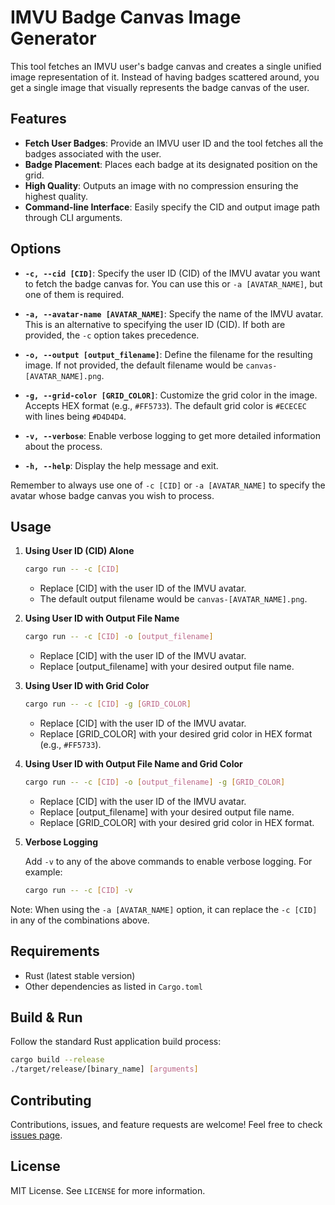 # IMVU Badge Canvas Image Generator

This tool fetches an IMVU user's badge canvas and creates a single unified image representation of it. Instead of having badges scattered around, you get a single image that visually represents the badge canvas of the user.

## Features

- **Fetch User Badges**: Provide an IMVU user ID and the tool fetches all the badges associated with the user.
- **Badge Placement**: Places each badge at its designated position on the grid.
- **High Quality**: Outputs an image with no compression ensuring the highest quality.
- **Command-line Interface**: Easily specify the CID and output image path through CLI arguments.

## Options

- **`-c, --cid [CID]`**: Specify the user ID (CID) of the IMVU avatar you want to fetch the badge canvas for. You can use this or `-a [AVATAR_NAME]`, but one of them is required.

- **`-a, --avatar-name [AVATAR_NAME]`**: Specify the name of the IMVU avatar. This is an alternative to specifying the user ID (CID). If both are provided, the `-c` option takes precedence.

- **`-o, --output [output_filename]`**: Define the filename for the resulting image. If not provided, the default filename would be `canvas-[AVATAR_NAME].png`.

- **`-g, --grid-color [GRID_COLOR]`**: Customize the grid color in the image. Accepts HEX format (e.g., `#FF5733`). The default grid color is `#ECECEC` with lines being `#D4D4D4`.

- **`-v, --verbose`**: Enable verbose logging to get more detailed information about the process.

- **`-h, --help`**: Display the help message and exit.

Remember to always use one of `-c [CID]` or `-a [AVATAR_NAME]` to specify the avatar whose badge canvas you wish to process.


## Usage

1. **Using User ID (CID) Alone**
    ```bash
    cargo run -- -c [CID]
    ```
   - Replace [CID] with the user ID of the IMVU avatar.
   - The default output filename would be `canvas-[AVATAR_NAME].png`.

2. **Using User ID with Output File Name**
    ```bash
    cargo run -- -c [CID] -o [output_filename]
    ```
   - Replace [CID] with the user ID of the IMVU avatar.
   - Replace [output_filename] with your desired output file name.

3. **Using User ID with Grid Color**
    ```bash
    cargo run -- -c [CID] -g [GRID_COLOR]
    ```
   - Replace [CID] with the user ID of the IMVU avatar.
   - Replace [GRID_COLOR] with your desired grid color in HEX format (e.g., `#FF5733`).

4. **Using User ID with Output File Name and Grid Color**
    ```bash
    cargo run -- -c [CID] -o [output_filename] -g [GRID_COLOR]
    ```
   - Replace [CID] with the user ID of the IMVU avatar.
   - Replace [output_filename] with your desired output file name.
   - Replace [GRID_COLOR] with your desired grid color in HEX format.

5. **Verbose Logging**
   
   Add `-v` to any of the above commands to enable verbose logging. For example:
    ```bash
    cargo run -- -c [CID] -v
    ```

Note: When using the `-a [AVATAR_NAME]` option, it can replace the `-c [CID]` in any of the combinations above.

## Requirements

- Rust (latest stable version)
- Other dependencies as listed in `Cargo.toml`

## Build & Run

Follow the standard Rust application build process:

```bash
cargo build --release
./target/release/[binary_name] [arguments]
```

## Contributing

Contributions, issues, and feature requests are welcome! Feel free to check [issues page](https://github.com/toyz/badge-canvas-generator/issues).

## License

MIT License. See `LICENSE` for more information.
